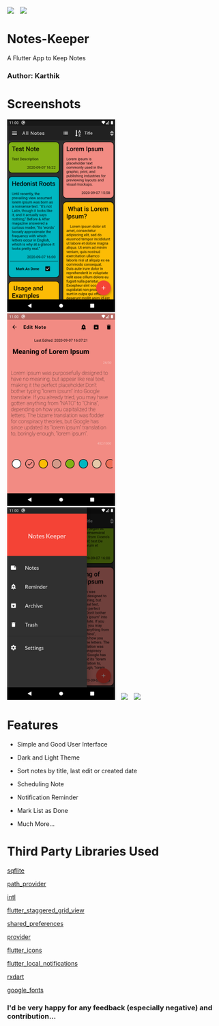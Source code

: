 <a href="https://github.com/carlzkarthik/notes-keeper/stargazers"><img src="https://img.shields.io/github/stars/carlzkarthik/notes-keeper?style=for-the-badge"></a>&emsp;<a href="https://github.com/carlzkarthik/notes-keeper/releases"><img src="https://img.shields.io/github/v/release/carlzkarthik/notes-keeper?style=for-the-badge"></a>

# Notes-Keeper
A Flutter App to Keep Notes
### Author: Karthik

# Screenshots
<img src='screenshots/screenshot1.png' height='450rem'>&emsp;<img src='screenshots/Screenshot2.png' height='450rem'>&emsp;<img src='screenshots/screenshot3.png'  height='450rem'>&emsp;<img src='screenshots/gif1.gif' height='450rem'>&emsp;<img src='screenshots/gif2.gif' height='450rem'>

# Features
* Simple and Good User Interface

* Dark and Light Theme

* Sort notes by title, last edit or created date

* Scheduling Note

* Notification Reminder

* Mark List as Done

* Much More...

# Third Party Libraries Used
<a href="https://pub.dev/packages/sqflite">sqflite</a>

<a href="https://pub.dev/packages/path_provider">path_provider</a>

<a href="https://pub.dev/packages/intl">intl</a>

<a href="https://pub.dev/packages/flutter_staggered_grid_view">flutter_staggered_grid_view</a>

<a href="https://pub.dev/packages/shared_preferences">shared_preferences</a>

<a href="https://pub.dev/packages/provider">provider</a>

<a href="https://pub.dev/packages/flutter_icons">flutter_icons</a>

<a href="https://pub.dev/packages/flutter_local_notifications">flutter_local_notifications</a>

<a href="https://pub.dev/packages/rxdart">rxdart</a>

<a href="https://pub.dev/packages/google_fonts">google_fonts</a>

### I'd be very happy for any feedback (especially negative) and contribution...





